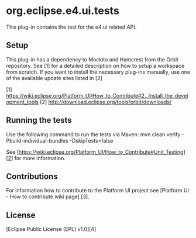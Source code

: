 org.eclipse.e4.ui.tests
=======================

This plug-in contains the test for the e4.ui related API.

Setup
-----

This plug-in has a dependency to Mockito and Hamcrest from the Orbit repository.
See [1] for a detailed description on how to setup a workspace from scratch. 
If you want to install the necessary plug-ins manually, use one of the available update sites listed in [2]

[1] https://wiki.eclipse.org/Platform_UI/How_to_Contribute#2._Install_the_development_tools
[2] http://download.eclipse.org/tools/orbit/downloads/

Running the tests
-----------------

Use the following command to run the tests via Maven:
mvn clean verify -Pbuild-individual-bundles -DskipTests=false

See [https://wiki.eclipse.org/Platform_UI/How_to_Contribute#Unit_Testing][2] for more information.

Contributions
-------------

For information how to contribute to the Platform UI project see [Platform UI - How to contribute wiki page] [3].

License
-------

[Eclipse Public License (EPL) v1.0][4]
